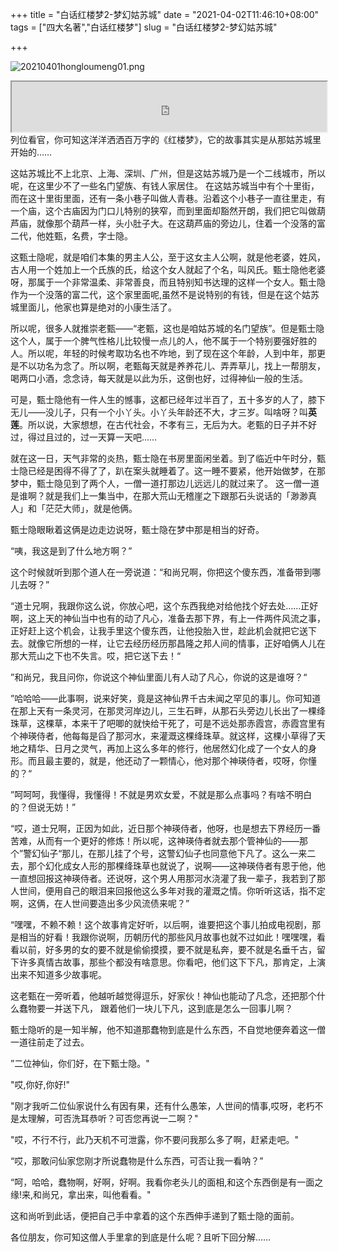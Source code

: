 +++
title = "白话红楼梦2-梦幻姑苏城"
date = "2021-04-02T11:46:10+08:00"
tags = ["四大名著","白话红楼梦"]
slug = "白话红楼梦2-梦幻姑苏城"

+++


![20210401hongloumeng01.png](C:/Users/jiaoj/Desktop/current/rorrim/static/images/20210401hongloumeng01.png)

<iframe name="music" src="https://res.wx.qq.com/voice/getvoice?mediaid=Mzg5MTE0OTgxMF8yMjQ3NDkwOTQ1" marginwidth="1px" marginheight="20px" width=100% height="80px" frameborder=1 　scrolling="yes">
</iframe>
列位看官，你可知这洋洋洒洒百万字的《红楼梦》，它的故事其实是从那姑苏城里开始的……

这姑苏城比不上北京、上海、深圳、广州，但是这姑苏城乃是一个二线城市，所以呢，在这里少不了一些名门望族、有钱人家居住。
在这姑苏城当中有个十里街，而在这十里街里面，还有一条小巷子叫做人青巷。沿着这个小巷子一直往里走，有一个庙，这个古庙因为门口儿特别的狭窄，而到里面却豁然开朗，我们把它叫做葫芦庙，就像那个葫芦一样，头小肚子大。在这葫芦庙的旁边儿，住着一个没落的富二代，他姓甄，名费，字士隐。

这甄士隐呢，就是咱们本集的男主人公，至于这女主人公啊，就是他老婆，姓风，古人用一个姓加上一个氏族的氏，给这个女人就起了个名，叫风氏。甄士隐他老婆呀，那属于一个非常温柔、非常善良，而且特别知书达理的这样一个女人。甄士隐作为一个没落的富二代，这个家里面呢,虽然不是说特别的有钱，但是在这个姑苏城里面儿，他家也算是绝对的小康生活了。

所以呢，很多人就推崇老甄——“老甄，这也是咱姑苏城的名门望族”。但是甄士隐这个人，属于一个脾气性格儿比较慢一点儿的人，他不属于一个特别要强好胜的人。所以呢，年轻的时候考取功名也不咋地，到了现在这个年龄，人到中年，那更是不以功名为念了。所以啊，老甄每天就是养养花儿、弄弄草儿，找上一帮朋友，喝两口小酒，念念诗，每天就是以此为乐，这倒也好，过得神仙一般的生活。

可是，甄士隐他有一件人生的憾事，这都已经年过半百了，五十多岁的人了，膝下无儿——没儿子，只有一个小丫头。小丫头年龄还不大，才三岁。叫啥呀？叫**英莲**。所以说，大家想想，在古代社会，不孝有三，无后为大。老甄的日子并不好过，得过且过的，过一天算一天吧……

就在这一日，天气非常的炎热，甄士隐在书房里面闲坐着。到了临近中午时分，甄士隐已经是困得不得了了，趴在案头就睡着了。这一睡不要紧，他开始做梦，在那梦中，甄士隐见到了两个人，一僧一道打那边儿远远儿的就过来了。
这一僧一道是谁啊？就是我们上一集当中，在那大荒山无稽崖之下跟那石头说话的「渺渺真人」和「茫茫大师」，就是他俩。

甄士隐眼瞅着这俩是边走边说呀，甄士隐在梦中那是相当的好奇。

“咦，我这是到了什么地方啊？”

这个时候就听到那个道人在一旁说道：“和尚兄啊，你把这个傻东西，准备带到哪儿去呀？”

“道士兄啊，我跟你这么说，你放心吧，这个东西我绝对给他找个好去处……正好啊，这上天的神仙当中也有的动了凡心，准备去那下界，有上一件两件风流之事，正好赶上这个机会，让我手里这个傻东西，让他投胎入世，趁此机会就把它送下去。就像它所想的一样，让它去经历经历那昌隆之邦人间的情事，正好咱俩人儿在那大荒山之下也不失言。哎，把它送下去！“

”和尚兄，我且问你，你说这个神仙里面儿有人动了凡心，你说的这是谁呀？“

”哈哈哈——此事啊，说来好笑，竟是这神仙界千古未闻之罕见的事儿。你可知道在那上天有一条灵河，在那灵河岸边儿，三生石畔，从那石头旁边儿长出了一棵绛珠草，这棵草，本来干了吧唧的就快给干死了，可是不远处那赤霞宫，赤霞宫里有个神瑛侍者，他每每是舀了那河水，来灌溉这棵绛珠草。就这样，这棵小草得了天地之精华、日月之灵气，再加上这么多年的修行，他居然幻化成了一个女人的身形。而且最主要的，就是，他还动了一颗情心，他对那个神瑛侍者，哎呀，你懂的？“

”呵呵呵，我懂得，我懂得！不就是男欢女爱，不就是那么点事吗？有啥不明白的？但说无妨！”

“哎，道士兄啊，正因为如此，近日那个神瑛侍者，他呀，也是想去下界经历一番苦难，从而有一个更好的修炼！所以呢，这神瑛侍者就去那个管神仙的——那个”警幻仙子“那儿，在那儿挂了个号，这警幻仙子也同意他下凡了。这么一来二去，那个幻化成女人形的那棵绛珠草也就说了，说啊——这神瑛侍者有恩于他，他一直想回报这神瑛侍者。还说呀，这个男人用那河水浇灌了我一辈子，我若到了那人世间，便用自己的眼泪来回报他这么多年对我的灌溉之情。你听听这话，指不定啊，这俩，在人世间要造出多少风流债来呢？”

“嘿嘿，不赖不赖！这个故事肯定好听，以后啊，谁要把这个事儿拍成电视剧，那是相当的好看！我跟你说啊，历朝历代的那些风月故事也就不过如此！嘿嘿嘿，看看以前，好多男的女的要不就是偷偷摸摸，要不就是私奔，要不就是名垂千古，留下许多真情古故事，那些个都没有啥意思。你看吧，他们这下下凡，那肯定，上演出来不知道多少故事呢。

这老甄在一旁听着，他越听越觉得逗乐，好家伙！神仙也能动了凡念，还把那个什么蠢物要一并送下凡，
跟着他们一块儿下凡，这到底是怎么一回事儿啊？

甄士隐听的是一知半解，他不知道那蠢物到底是什么东西，不自觉地便奔着这一僧一道往前走了过去。

”二位神仙，你们好，在下甄士隐。"

"哎,你好,你好!"

"刚才我听二位仙家说什么有因有果，还有什么愚笨，人世间的情事,哎呀，老朽不是太理解，可否洗耳恭听？可否您再说一二啊？"

"哎，不行不行，此乃天机不可泄露，你不要问我那么多了啊，赶紧走吧。"

“哎，那敢问仙家您刚才所说蠢物是什么东西，可否让我一看呐？”

“呵，哈哈，蠢物啊，好啊，好啊。我看你老头儿的面相,和这个东西倒是有一面之缘!来,和尚兄，拿出来，叫他看看。"

这和尚听到此话，便把自己手中拿着的这个东西伸手递到了甄士隐的面前。

各位朋友，你可知这僧人手里拿的到底是什么呢？且听下回分解……